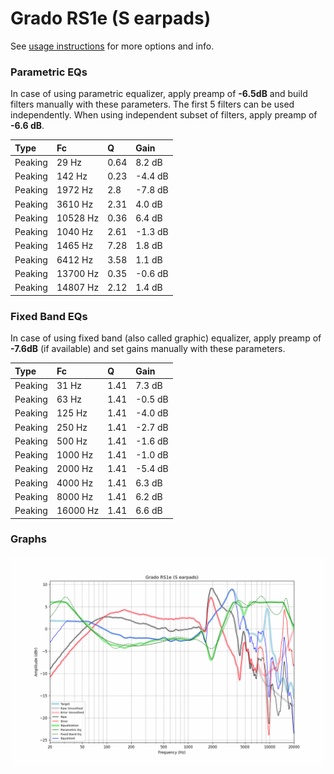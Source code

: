 # Grado RS1e (S earpads)
See [usage instructions](https://github.com/jaakkopasanen/AutoEq#usage) for more options and info.

### Parametric EQs
In case of using parametric equalizer, apply preamp of **-6.5dB** and build filters manually
with these parameters. The first 5 filters can be used independently.
When using independent subset of filters, apply preamp of **-6.6 dB**.

| Type    | Fc       |    Q | Gain    |
|:--------|:---------|:-----|:--------|
| Peaking | 29 Hz    | 0.64 | 8.2 dB  |
| Peaking | 142 Hz   | 0.23 | -4.4 dB |
| Peaking | 1972 Hz  | 2.8  | -7.8 dB |
| Peaking | 3610 Hz  | 2.31 | 4.0 dB  |
| Peaking | 10528 Hz | 0.36 | 6.4 dB  |
| Peaking | 1040 Hz  | 2.61 | -1.3 dB |
| Peaking | 1465 Hz  | 7.28 | 1.8 dB  |
| Peaking | 6412 Hz  | 3.58 | 1.1 dB  |
| Peaking | 13700 Hz | 0.35 | -0.6 dB |
| Peaking | 14807 Hz | 2.12 | 1.4 dB  |

### Fixed Band EQs
In case of using fixed band (also called graphic) equalizer, apply preamp of **-7.6dB**
(if available) and set gains manually with these parameters.

| Type    | Fc       |    Q | Gain    |
|:--------|:---------|:-----|:--------|
| Peaking | 31 Hz    | 1.41 | 7.3 dB  |
| Peaking | 63 Hz    | 1.41 | -0.5 dB |
| Peaking | 125 Hz   | 1.41 | -4.0 dB |
| Peaking | 250 Hz   | 1.41 | -2.7 dB |
| Peaking | 500 Hz   | 1.41 | -1.6 dB |
| Peaking | 1000 Hz  | 1.41 | -1.0 dB |
| Peaking | 2000 Hz  | 1.41 | -5.4 dB |
| Peaking | 4000 Hz  | 1.41 | 6.3 dB  |
| Peaking | 8000 Hz  | 1.41 | 6.2 dB  |
| Peaking | 16000 Hz | 1.41 | 6.6 dB  |

### Graphs
![](./Grado%20RS1e%20(S%20earpads).png)